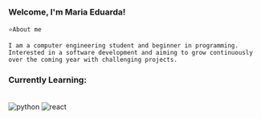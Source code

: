 
### Welcome, I'm Maria Eduarda!

    ⭐About me
    
    I am a computer engineering student and beginner in programming. Interested in a software development and aiming to grow continuously over the coming year with challenging projects.



### Currently Learning:
<div style="display: inline_block"><br/>
    <img align="center" alt="python" src="https://img.shields.io/badge/Python-14354C?style=for-the-badge&logo=python&logoColor=white"/>
    <img align="center" alt="react" src="https://img.shields.io/badge/React-20232A?style=for-the-badge&logo=react&logoColor=61DAFB"/>

<div>
